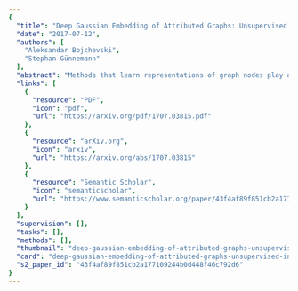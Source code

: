 ```yaml
---
{
  "title": "Deep Gaussian Embedding of Attributed Graphs: Unsupervised Inductive Learning via Ranking",
  "date": "2017-07-12",
  "authors": [
    "Aleksandar Bojchevski",
    "Stephan Günnemann"
  ],
  "abstract": "Methods that learn representations of graph nodes play a critical role in network analysis since they enable many downstream learning tasks. We propose Graph2Gauss – an approach that can efficiently learn versatile node embeddings on large scale (attributed) graphs that show strong performance on tasks such as link prediction and node classification. Unlike most approaches that represent nodes as (point) vectors in a lower-dimensional continuous space, we embed each node as a Gaussian distribution, allowing us to capture uncertainty about the representation. Furthermore, in contrast to previous approaches we propose a completely unsupervised method that is also able to handle inductive learning scenarios and is applicable to different types of graphs (plain, attributed, directed, undirected). By leveraging both the topological network structure and the associated node attributes, we are able to generalize to unseen nodes without additional training. To learn the embeddings we adopt a personalized ranking formulation w.r.t. the node distances that exploits the natural ordering between the nodes imposed by the network structure. Experiments on real world networks demonstrate the high performance of our approach, outperforming state-of-the-art network embedding methods on several different tasks.",
  "links": [
    {
      "resource": "PDF",
      "icon": "pdf",
      "url": "https://arxiv.org/pdf/1707.03815.pdf"
    },
    {
      "resource": "arXiv.org",
      "icon": "arxiv",
      "url": "https://arxiv.org/abs/1707.03815"
    },
    {
      "resource": "Semantic Scholar",
      "icon": "semanticscholar",
      "url": "https://www.semanticscholar.org/paper/43f4af89f851cb2a177109244b0d448f46c792d6"
    }
  ],
  "supervision": [],
  "tasks": [],
  "methods": [],
  "thumbnail": "deep-gaussian-embedding-of-attributed-graphs-unsupervised-inductive-learning-via-ranking-thumb.jpg",
  "card": "deep-gaussian-embedding-of-attributed-graphs-unsupervised-inductive-learning-via-ranking-card.jpg",
  "s2_paper_id": "43f4af89f851cb2a177109244b0d448f46c792d6"
}
---
```


